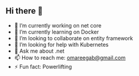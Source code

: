 ## Hi there 👋

- 🔭 I’m currently working on net core
- 🌱 I’m currently learning on Docker
- 👯 I’m looking to collaborate on entity framework
- 🤔 I’m looking for help with Kubernetes
- 💬 Ask me about .net
- 📫 How to reach me: omareegab@gmail.com
- ⚡ Fun fact: Powerlifting
